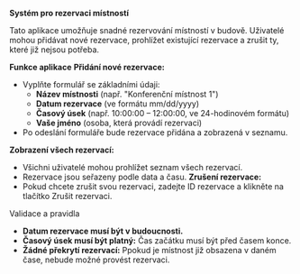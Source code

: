 **Systém pro rezervaci místností**

Tato aplikace umožňuje snadné rezervování místností v budově. Uživatelé mohou přidávat nové rezervace, prohlížet existující rezervace a zrušit ty, které již nejsou potřeba.

__**Funkce aplikace**__
**Přidání nové rezervace:**
   - Vyplňte formulář se základními údaji:
     - **Název místnosti** (např. "Konferenční místnost 1")
     - **Datum rezervace** (ve formátu mm/dd/yyyy)
     - **Časový úsek** (např. 10:00:00 – 12:00:00, ve 24-hodinovém formátu)
     - **Vaše jméno** (osoba, která provádí rezervaci)
   - Po odeslání formuláře bude rezervace přidána a zobrazená v seznamu.

**Zobrazení všech rezervací:**
   - Všichni uživatelé mohou prohlížet seznam všech rezervací.
   - Rezervace jsou seřazeny podle data a času.
**Zrušení rezervace:**
   - Pokud chcete zrušit svou rezervaci, zadejte ID rezervace a klikněte na tlačítko Zrušit rezervaci.

Validace a pravidla
- **Datum rezervace musí být v budoucnosti.**
- **Časový úsek musí být platný:** Čas začátku musí být před časem konce.
- **Žádné překrytí rezervací:** Ppokud je místnost již obsazena v daném čase, nebude možné provést rezervaci.
